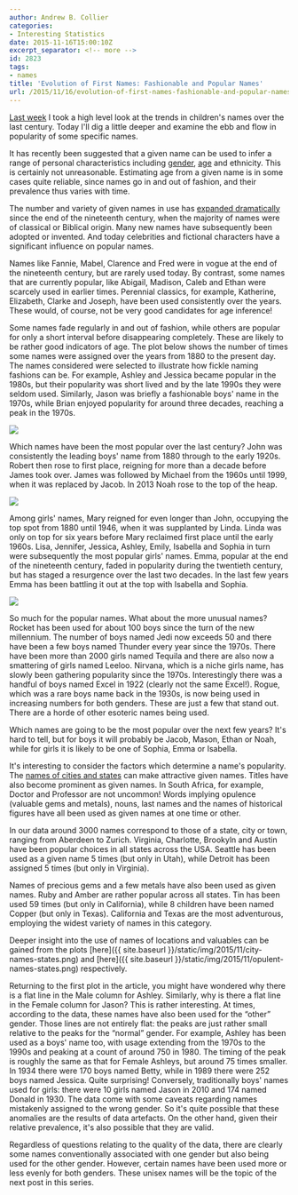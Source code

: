 ```yaml
---
author: Andrew B. Collier
categories:
- Interesting Statistics
date: 2015-11-16T15:00:10Z
excerpt_separator: <!-- more -->
id: 2823
tags:
- names
title: 'Evolution of First Names: Fashionable and Popular Names'
url: /2015/11/16/evolution-of-first-names-fashionable-and-popular-names/
---
```


[Last week](http://wp.me/p3pzmk-Jq) I took a high level look at the trends in children's names over the last century. Today I'll dig a little deeper and examine the ebb and flow in popularity of some specific names.

<!--more-->

It has recently been suggested that a given name can be used to infer a range of personal characteristics including [gender](http://www.aaai.org/ocs/index.php/SSS/SSS13/paper/view/5744/5908), [age](http://fivethirtyeight.com/features/how-to-tell-someones-age-when-all-you-know-is-her-name/) and ethnicity. This is certainly not unreasonable. Estimating age from a given name is in some cases quite reliable, since names go in and out of fashion, and their prevalence thus varies with time.

The number and variety of given names in use has [expanded dramatically](http://wp.me/p3pzmk-Jq) since the end of the nineteenth century, when the majority of names were of classical or Biblical origin. Many new names have subsequently been adopted or invented. And today celebrities and fictional characters have a significant influence on popular names.

Names like Fannie, Mabel, Clarence and Fred were in vogue at the end of the nineteenth century, but are rarely used today. By contrast, some names that are currently popular, like Abigail, Madison, Caleb and Ethan were scarcely used in earlier times. Perennial classics, for example, Katherine, Elizabeth, Clarke and Joseph, have been used consistently over the years. These would, of course, not be very good candidates for age inference!

Some names fade regularly in and out of fashion, while others are popular for only a short interval before disappearing completely. These are likely to be rather good indicators of age. The plot below shows the number of times some names were assigned over the years from 1880 to the present day. The names considered were selected to illustrate how fickle naming fashions can be. For example, Ashley and Jessica became popular in the 1980s, but their popularity was short lived and by the late 1990s they were seldom used. Similarly, Jason was briefly a fashionable boys' name in the 1970s, while Brian enjoyed popularity for around three decades, reaching a peak in the 1970s.

<img src="{{ site.baseurl }}/static/img/2015/11/flash-pan-names.png">

Which names have been the most popular over the last century? John was consistently the leading boys' name from 1880 through to the early 1920s. Robert then rose to first place, reigning for more than a decade before James took over. James was followed by Michael from the 1960s until 1999, when it was replaced by Jacob. In 2013 Noah rose to the top of the heap.

<img src="{{ site.baseurl }}/static/img/2015/11/name-year-heatmap-M.png">

Among girls' names, Mary reigned for even longer than John, occupying the top spot from 1880 until 1946, when it was supplanted by Linda. Linda was only on top for six years before Mary reclaimed first place until the early 1960s. Lisa, Jennifer, Jessica, Ashley, Emily, Isabella and Sophia in turn were subsequently the most popular girls' names. Emma, popular at the end of the nineteenth century, faded in popularity during the twentieth century, but has staged a resurgence over the last two decades. In the last few years Emma has been battling it out at the top with Isabella and Sophia.

<img src="{{ site.baseurl }}/static/img/2015/11/name-year-heatmap-F.png">

So much for the popular names. What about the more unusual names? Rocket has been used for about 100 boys since the turn of the new millennium. The number of boys named Jedi now exceeds 50 and there have been a few boys named Thunder every year since the 1970s. There have been more than 2000 girls named Tequila and there are also now a smattering of girls named Leeloo. Nirvana, which is a niche girls name, has slowly been gathering popularity since the 1970s. Interestingly there was a handful of boys named Excel in 1922 (clearly not the same Excel!). Rogue, which was a rare boys name back in the 1930s, is now being used in increasing numbers for both genders. These are just a few that stand out. There are a horde of other esoteric names being used.

Which names are going to be the most popular over the next few years? It's hard to tell, but for boys it will probably be Jacob, Mason, Ethan or Noah, while for girls it is likely to be one of Sophia, Emma or Isabella.

It's interesting to consider the factors which determine a name's popularity. The [names of cities and states](http://www.mentalfloss.com/article/50531/11-baby-naming-trends-past) can make attractive given names. Titles have also become prominent as given names. In South Africa, for example, Doctor and Professor are not uncommon! Words implying opulence (valuable gems and metals), nouns, last names and the names of historical figures have all been used as given names at one time or other.

In our data around 3000 names correspond to those of a state, city or town, ranging from Aberdeen to Zurich. Virginia, Charlotte, Brookyln and Austin have been popular choices in all states across the USA. Seattle has been used as a given name 5 times (but only in Utah), while Detroit has been assigned 5 times (but only in Virginia).

<!--
<a href="http://162.243.184.248/wp-content/uploads/2015/11/city-names-states.png"><img src="http://162.243.184.248/wp-content/uploads/2015/11/city-names-states-945x1024.png" alt="city-names-states" width="100%" class="aligncenter size-large wp-image-2853" srcset="http://162.243.184.248/wp-content/uploads/2015/11/city-names-states-945x1024.png 945w, http://162.243.184.248/wp-content/uploads/2015/11/city-names-states-277x300.png 277w, http://162.243.184.248/wp-content/uploads/2015/11/city-names-states-768x832.png 768w, http://162.243.184.248/wp-content/uploads/2015/11/city-names-states-1200x1300.png 1200w, http://162.243.184.248/wp-content/uploads/2015/11/city-names-states.png 1440w" sizes="(max-width: 709px) 85vw, (max-width: 909px) 67vw, (max-width: 1362px) 62vw, 840px" /></a>
-->

Names of precious gems and a few metals have also been used as given names. Ruby and Amber are rather popular across all states. Tin has been used 59 times (but only in California), while 8 children have been named Copper (but only in Texas). California and Texas are the most adventurous, employing the widest variety of names in this category.

<!--
<a href="http://162.243.184.248/wp-content/uploads/2015/11/opulent-names-states.png"><img src="http://162.243.184.248/wp-content/uploads/2015/11/opulent-names-states-1024x939.png" alt="opulent-names-states" width="100%" class="aligncenter size-large wp-image-2854" srcset="http://162.243.184.248/wp-content/uploads/2015/11/opulent-names-states-1024x939.png 1024w, http://162.243.184.248/wp-content/uploads/2015/11/opulent-names-states-300x275.png 300w, http://162.243.184.248/wp-content/uploads/2015/11/opulent-names-states-768x704.png 768w, http://162.243.184.248/wp-content/uploads/2015/11/opulent-names-states-1200x1100.png 1200w, http://162.243.184.248/wp-content/uploads/2015/11/opulent-names-states.png 1440w" sizes="(max-width: 709px) 85vw, (max-width: 909px) 67vw, (max-width: 1362px) 62vw, 840px" /></a>
-->

Deeper insight into the use of names of locations and valuables can be gained from the plots [here]({{ site.baseurl }}/static/img/2015/11/city-names-states.png) and [here]({{ site.baseurl }}/static/img/2015/11/opulent-names-states.png) respectively.

Returning to the first plot in the article, you might have wondered why there is a flat line in the Male column for Ashley. Similarly, why is there a flat line in the Female column for Jason? This is rather interesting. At times, according to the data, these names have also been used for the “other” gender. Those lines are not entirely flat: the peaks are just rather small relative to the peaks for the “normal” gender. For example, Ashley has been used as a boys' name too, with usage extending from the 1970s to the 1990s and peaking at a count of around 750 in 1980. The timing of the peak is roughly the same as that for Female Ashleys, but around 75 times smaller. In 1934 there were 170 boys named Betty, while in 1989 there were 252 boys named Jessica. Quite surprising! Conversely, traditionally boys' names used for girls: there were 10 girls named Jason in 2010 and 174 named Donald in 1930. The data come with some caveats regarding names mistakenly assigned to the wrong gender. So it's quite possible that these anomalies are the results of data artefacts. On the other hand, given their relative prevalence, it's also possible that they are valid.

Regardless of questions relating to the quality of the data, there are clearly some names conventionally associated with one gender but also being used for the other gender. However, certain names have been used more or less evenly for both genders. These unisex names will be the topic of the next post in this series.
